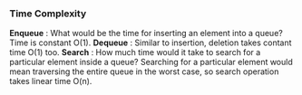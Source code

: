 ### Time Complexity

**Enqueue** : What would be the time for inserting an element into a queue? Time is constant O(1). **Dequeue** : Similar to insertion, deletion takes contant time O(1) too. **Search** : How much time would it take to search for a particular element inside a queue? Searching for a particular element would mean traversing the entire queue in the worst case, so search operation takes linear time O(n).

